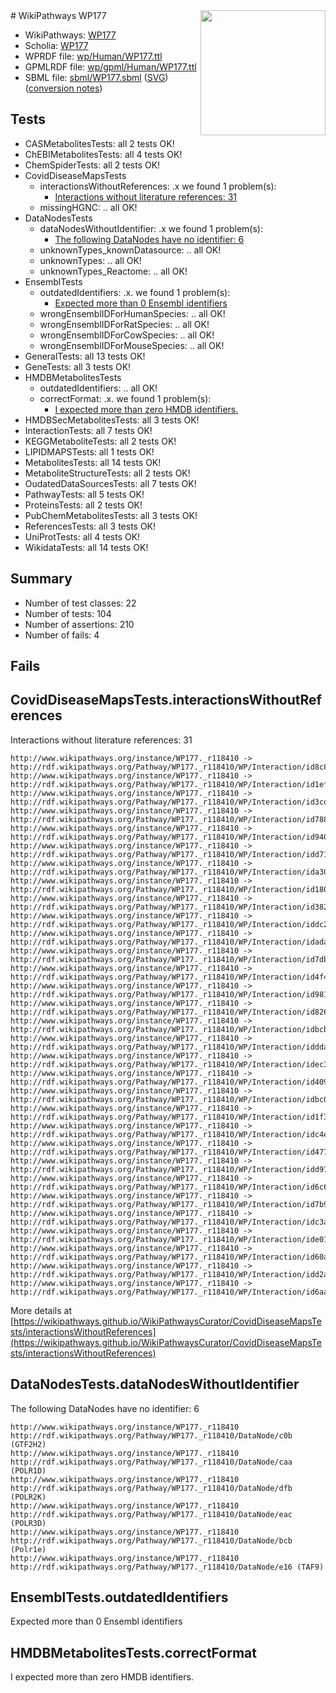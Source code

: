 <img style="float: right; width: 200px" src="../logo.png" />
# WikiPathways WP177

* WikiPathways: [WP177](https://identifiers.org/wikipathways:WP177)
* Scholia: [WP177](https://scholia.toolforge.org/wikipathways/WP177)
* WPRDF file: [wp/Human/WP177.ttl](../wp/Human/WP177.ttl)
* GPMLRDF file: [wp/gpml/Human/WP177.ttl](../wp/gpml/Human/WP177.ttl)
* SBML file: [sbml/WP177.sbml](../sbml/WP177.sbml) ([SVG](../sbml/WP177.svg)) ([conversion notes](../sbml/WP177.txt))

## Tests
* CASMetabolitesTests: all 2 tests OK!
* ChEBIMetabolitesTests: all 4 tests OK!
* ChemSpiderTests: all 2 tests OK!
* CovidDiseaseMapsTests
    * interactionsWithoutReferences: .x we found 1 problem(s):
        * [Interactions without literature references: 31](#9701cd20)
    * missingHGNC: .. all OK!
* DataNodesTests
    * dataNodesWithoutIdentifier: .x we found 1 problem(s):
        * [The following DataNodes have no identifier: 6](#d2d32fa5)
    * unknownTypes_knownDatasource: .. all OK!
    * unknownTypes: .. all OK!
    * unknownTypes_Reactome: .. all OK!
* EnsemblTests
    * outdatedIdentifiers: .x. we found 1 problem(s):
        * [Expected more than 0 Ensembl identifiers](#f44398b7)
    * wrongEnsemblIDForHumanSpecies: .. all OK!
    * wrongEnsemblIDForRatSpecies: .. all OK!
    * wrongEnsemblIDForCowSpecies: .. all OK!
    * wrongEnsemblIDForMouseSpecies: .. all OK!
* GeneralTests: all 13 tests OK!
* GeneTests: all 3 tests OK!
* HMDBMetabolitesTests
    * outdatedIdentifiers: .. all OK!
    * correctFormat: .x. we found 1 problem(s):
        * [I expected more than zero HMDB identifiers.](#ad154c1e)
* HMDBSecMetabolitesTests: all 3 tests OK!
* InteractionTests: all 7 tests OK!
* KEGGMetaboliteTests: all 2 tests OK!
* LIPIDMAPSTests: all 1 tests OK!
* MetabolitesTests: all 14 tests OK!
* MetaboliteStructureTests: all 2 tests OK!
* OudatedDataSourcesTests: all 7 tests OK!
* PathwayTests: all 5 tests OK!
* ProteinsTests: all 2 tests OK!
* PubChemMetabolitesTests: all 3 tests OK!
* ReferencesTests: all 3 tests OK!
* UniProtTests: all 4 tests OK!
* WikidataTests: all 14 tests OK!


## Summary

* Number of test classes: 22
* Number of tests: 104
* Number of assertions: 210
* Number of fails: 4

## Fails

<a name="9701cd20" />

## CovidDiseaseMapsTests.interactionsWithoutReferences

Interactions without literature references: 31
```
http://www.wikipathways.org/instance/WP177._r118410 -> http://rdf.wikipathways.org/Pathway/WP177._r118410/WP/Interaction/id8c8b5974
http://www.wikipathways.org/instance/WP177._r118410 -> http://rdf.wikipathways.org/Pathway/WP177._r118410/WP/Interaction/id1ef3ff00
http://www.wikipathways.org/instance/WP177._r118410 -> http://rdf.wikipathways.org/Pathway/WP177._r118410/WP/Interaction/id3cd65342
http://www.wikipathways.org/instance/WP177._r118410 -> http://rdf.wikipathways.org/Pathway/WP177._r118410/WP/Interaction/id788910a
http://www.wikipathways.org/instance/WP177._r118410 -> http://rdf.wikipathways.org/Pathway/WP177._r118410/WP/Interaction/id940c8e40
http://www.wikipathways.org/instance/WP177._r118410 -> http://rdf.wikipathways.org/Pathway/WP177._r118410/WP/Interaction/idd71e0435
http://www.wikipathways.org/instance/WP177._r118410 -> http://rdf.wikipathways.org/Pathway/WP177._r118410/WP/Interaction/ida3071915
http://www.wikipathways.org/instance/WP177._r118410 -> http://rdf.wikipathways.org/Pathway/WP177._r118410/WP/Interaction/id180bb163
http://www.wikipathways.org/instance/WP177._r118410 -> http://rdf.wikipathways.org/Pathway/WP177._r118410/WP/Interaction/id3829c128
http://www.wikipathways.org/instance/WP177._r118410 -> http://rdf.wikipathways.org/Pathway/WP177._r118410/WP/Interaction/iddc26d7e4
http://www.wikipathways.org/instance/WP177._r118410 -> http://rdf.wikipathways.org/Pathway/WP177._r118410/WP/Interaction/idada40b23
http://www.wikipathways.org/instance/WP177._r118410 -> http://rdf.wikipathways.org/Pathway/WP177._r118410/WP/Interaction/id7dbb7660
http://www.wikipathways.org/instance/WP177._r118410 -> http://rdf.wikipathways.org/Pathway/WP177._r118410/WP/Interaction/id4f4992e1
http://www.wikipathways.org/instance/WP177._r118410 -> http://rdf.wikipathways.org/Pathway/WP177._r118410/WP/Interaction/id981f2cf8
http://www.wikipathways.org/instance/WP177._r118410 -> http://rdf.wikipathways.org/Pathway/WP177._r118410/WP/Interaction/id826457bd
http://www.wikipathways.org/instance/WP177._r118410 -> http://rdf.wikipathways.org/Pathway/WP177._r118410/WP/Interaction/idbcb5343
http://www.wikipathways.org/instance/WP177._r118410 -> http://rdf.wikipathways.org/Pathway/WP177._r118410/WP/Interaction/idddaa0e09
http://www.wikipathways.org/instance/WP177._r118410 -> http://rdf.wikipathways.org/Pathway/WP177._r118410/WP/Interaction/idec30066f
http://www.wikipathways.org/instance/WP177._r118410 -> http://rdf.wikipathways.org/Pathway/WP177._r118410/WP/Interaction/id40919ebb
http://www.wikipathways.org/instance/WP177._r118410 -> http://rdf.wikipathways.org/Pathway/WP177._r118410/WP/Interaction/idbc08c81f
http://www.wikipathways.org/instance/WP177._r118410 -> http://rdf.wikipathways.org/Pathway/WP177._r118410/WP/Interaction/id1f36e295
http://www.wikipathways.org/instance/WP177._r118410 -> http://rdf.wikipathways.org/Pathway/WP177._r118410/WP/Interaction/idc4e1634
http://www.wikipathways.org/instance/WP177._r118410 -> http://rdf.wikipathways.org/Pathway/WP177._r118410/WP/Interaction/id477bca40
http://www.wikipathways.org/instance/WP177._r118410 -> http://rdf.wikipathways.org/Pathway/WP177._r118410/WP/Interaction/idd97fb617
http://www.wikipathways.org/instance/WP177._r118410 -> http://rdf.wikipathways.org/Pathway/WP177._r118410/WP/Interaction/id6c6d49af
http://www.wikipathways.org/instance/WP177._r118410 -> http://rdf.wikipathways.org/Pathway/WP177._r118410/WP/Interaction/id7b92b560
http://www.wikipathways.org/instance/WP177._r118410 -> http://rdf.wikipathways.org/Pathway/WP177._r118410/WP/Interaction/idc3ab93c0
http://www.wikipathways.org/instance/WP177._r118410 -> http://rdf.wikipathways.org/Pathway/WP177._r118410/WP/Interaction/ide01280b7
http://www.wikipathways.org/instance/WP177._r118410 -> http://rdf.wikipathways.org/Pathway/WP177._r118410/WP/Interaction/id60afae80
http://www.wikipathways.org/instance/WP177._r118410 -> http://rdf.wikipathways.org/Pathway/WP177._r118410/WP/Interaction/idd2a3e157
http://www.wikipathways.org/instance/WP177._r118410 -> http://rdf.wikipathways.org/Pathway/WP177._r118410/WP/Interaction/id6aaa221d
```

More details at [https://wikipathways.github.io/WikiPathwaysCurator/CovidDiseaseMapsTests/interactionsWithoutReferences](https://wikipathways.github.io/WikiPathwaysCurator/CovidDiseaseMapsTests/interactionsWithoutReferences)

<a name="d2d32fa5" />

## DataNodesTests.dataNodesWithoutIdentifier

The following DataNodes have no identifier: 6
```
http://www.wikipathways.org/instance/WP177._r118410 http://rdf.wikipathways.org/Pathway/WP177._r118410/DataNode/c0b (GTF2H2)
http://www.wikipathways.org/instance/WP177._r118410 http://rdf.wikipathways.org/Pathway/WP177._r118410/DataNode/caa (POLR1D)
http://www.wikipathways.org/instance/WP177._r118410 http://rdf.wikipathways.org/Pathway/WP177._r118410/DataNode/dfb (POLR2K)
http://www.wikipathways.org/instance/WP177._r118410 http://rdf.wikipathways.org/Pathway/WP177._r118410/DataNode/eac (POLR3D)
http://www.wikipathways.org/instance/WP177._r118410 http://rdf.wikipathways.org/Pathway/WP177._r118410/DataNode/bcb (Polr1e)
http://www.wikipathways.org/instance/WP177._r118410 http://rdf.wikipathways.org/Pathway/WP177._r118410/DataNode/e16 (TAF9)
```

<a name="f44398b7" />

## EnsemblTests.outdatedIdentifiers

Expected more than 0 Ensembl identifiers
<a name="ad154c1e" />

## HMDBMetabolitesTests.correctFormat

I expected more than zero HMDB identifiers.
